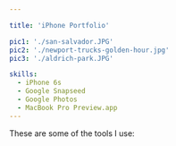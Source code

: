 ```yaml
---

title: 'iPhone Portfolio'

pic1: './san-salvador.JPG'
pic2: './newport-trucks-golden-hour.jpg'
pic3: './aldrich-park.JPG'

skills:
  - iPhone 6s
  - Google Snapseed
  - Google Photos
  - MacBook Pro Preview.app
---
```


These are some of the tools I use:
